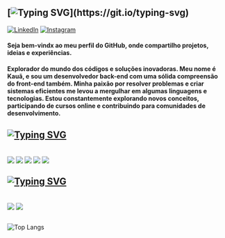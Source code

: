 ## [![Typing SVG](https://readme-typing-svg.herokuapp.com?font=Madimi+One&size=25&duration=2000&pause=0700&color=55FF30&random=false&width=435&lines=Ol%C3%A1%2C+sou+o+Kau%C3%A3+Alves!)](https://git.io/typing-svg)

[![LinkedIn](https://img.shields.io/badge/LinkedIn-0077B5?style=for-the-badge&logo=linkedin&logoColor=white)](https://www.linkedin.com/in/kaua-amelo96/) [![Instagram](https://img.shields.io/badge/Instagram-E4405F?style=for-the-badge&logo=instagram&logoColor=white)](https://www.instagram.com/kaua_amelo/)

<h4>Seja bem-vindx ao meu perfil do GitHub, onde compartilho projetos, ideias e experiências.</h4>

<h4>Explorador do mundo dos códigos e soluções inovadoras. Meu nome é Kauã, e sou um desenvolvedor back-end com uma sólida compreensão do front-end também. Minha paixão por resolver problemas e criar sistemas eficientes me levou a mergulhar em algumas linguagens e tecnologias. Estou constantemente explorando novos conceitos, participando de cursos online e contribuindo para comunidades de desenvolvimento.<br></h4>

## [![Typing SVG](https://readme-typing-svg.herokuapp.com?font=Madimi+One&size=18&duration=2000&pause=0700&color=55FF30&repeat=false&random=false&width=435&height=30&lines=Tecnologias)](https://git.io/typing-svg)

<div style="display: inline_block"><br/>
<img align="center" alt"HTML" src="https://img.shields.io/badge/HTML5-E34F26?style=for-the-badge&logo=html5&logoColor=white">
<img align="center" alt"CSS" src="https://img.shields.io/badge/CSS3-1572B6?style=for-the-badge&logo=css3&logoColor=white">
<img align="center" alt"Java" src="https://img.shields.io/badge/Java-ED8B00?style=for-the-badge&logo=openjdk&logoColor=white">
<img align="center" alt"React.js" src="https://img.shields.io/badge/React-20232A?style=for-the-badge&logo=react&logoColor=61DAFB">
<img align="center" alt"Spring" src="https://img.shields.io/badge/Spring-6DB33F?style=for-the-badge&logo=spring&logoColor=white">

</div>

## [![Typing SVG](https://readme-typing-svg.herokuapp.com?font=Madimi+One&size=18&duration=2000&pause=0700&color=55FF30&repeat=false&random=false&width=435&height=30&lines=Banco+de+Dados)](https://git.io/typing-svg)

<div style="display: inline_block"><br/>
<img align="center" alt"HTML" src="https://img.shields.io/badge/MySQL-005C84?style=for-the-badge&logo=mysql&logoColor=white">
<img align="center" alt"HTML" src="https://img.shields.io/badge/MongoDB-4EA94B?style=for-the-badge&logo=mongodb&logoColor=white">

</div>
<br>

![Top Langs](https://github-readme-stats.vercel.app/api/top-langs/?username=kauaamelo&theme=tokyonight)

